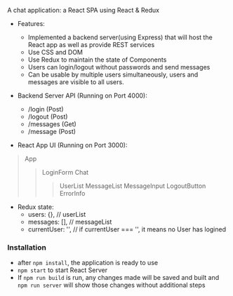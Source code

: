 A chat application: a React SPA using React & Redux

* Features:
    * Implemented a backend server(using Express) that will host the React app as well as provide REST services
    * Use CSS and DOM
    * Use Redux to maintain the state of Components
    * Users can login/logout without passwords and send messages
    * Can be usable by multiple users simultaneously, users and messages are visible to all users.

* Backend Server API (Running on Port 4000):
    * /login (Post)
    * /logout (Post)
    * /messages (Get)
    * /message (Post)

* React App UI (Running on Port 3000):
>App
>>LoginForm
>>Chat
>>>UserList
>>>MessageList
>>>MessageInput
>>>LogoutButton
>>ErrorInfo

* Redux state:
    * users: {},  // userList
    * messages: [], // messageList
    * currentUser: '', // if currentUser === '', it means no User has logined


### Installation
* after `npm install`, the application is ready to use
* `npm start` to start React Server
* If `npm run build` is run, any changes made will be saved and built and `npm run server` will show those changes without additional steps

